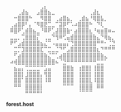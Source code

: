 ⠀⠀⠀⠀⠀⠀⠀⠀⠀⢀⡄⠀⠀⠀⠀⠀⠀⠀⠀⠀⠀⠀⠀⠀⠀⠀⠀⠀⠀⠀
⠀⠀⠀⢀⣼⣦⠀⠀⣠⣿⣿⣦⣀⠀⠀⠀⠀⠀⠀⠀⠀⠀⢀⣼⣆⠀⠀⠀⠀⠀
⠀⠀⠒⣿⣿⣿⠓⠀⠀⠻⣿⣿⠀⢀⣴⣿⣦⡀⠀⢀⣾⣦⠘⢿⣿⣧⡀⠀⠀⠀
⠀⢀⣴⣿⡿⠃⡄⠈⠻⣿⣟⣉⣀⠉⣽⡿⠋⠡⠴⣿⣿⣿⠓⠀⠙⢇⠀⠀⠀⠀
⠀⠿⣿⠟⢁⣾⣿⣦⣀⠘⠿⠟⢁⣼⣿⣿⣷⠂⣴⣿⣿⣿⣆⠘⢶⣶⣿⠶⠤⠀
⠀⣀⣀⡀⢉⣿⣿⣿⡍⠀⢀⣀⠙⢻⠿⢋⣤⣾⣿⣿⣿⣿⣿⣷⣄⠙⢿⣦⡀⠀
⠀⠟⠋⣠⣾⣿⣿⣿⣿⣦⣌⠉⠠⣤⣤⣤⡌⢙⣿⣿⣿⣿⣿⣿⠛⠛⠂⢈⣙⠀
⠀⠀⣉⡉⣹⣿⣿⣿⣿⣏⠉⣉⣀⣈⠙⠋⣠⣿⣿⣿⣿⣿⣿⣿⣆⠙⠛⠛⠛⠀
⠀⠀⠋⣴⣿⣿⣿⣿⣿⣿⣷⣌⠉⢁⣴⣿⣿⣿⣿⣿⣿⣿⣿⣿⣿⣷⣄⠀⠀⠀
⠀⠴⢾⣿⣿⣿⣿⣿⣿⣿⣿⣿⣿⠦⠈⣙⠛⠛⠛⠛⠛⠛⠛⠛⣉⣉⠁⠀⠀⠀
⠀⠀⣦⣤⡄⢉⣉⣉⣉⠉⣡⣤⠀⠀⠀⣿⣿⣷⠀⢰⣿⣿⡇⢸⣿⣿⠀⠀⠀⠀
⠀⠀⣿⣿⡇⣸⣿⣿⣿⡄⢻⣿⠀⠀⠀⣿⣿⣿⠀⢸⣿⣿⡇⢸⣿⣿⠀⠀⠀⠀
⠀⠀⣿⣿⠁⣿⣿⣿⣿⡇⠸⠿⠀⠀⠀⣿⣿⣿⠀⢸⣿⣿⣇⠸⣿⣿⠀⠀⠀⠀
⠀⠀⠛⠛⠀⣿⣿⣿⣿⡇⠀⠀⠀⠀⠀⠉⠉⠉⠀⢸⣿⣿⣿⠀⠿⠿⠀⠀⠀⠀
⠀⠀⠀⠀⠀⠛⠛⠛⠛⠃⠀⠀⠀⠀⠀⠀⠀⠀⠀⠈⠉⠉⠉⠀⠀⠀⠀⠀⠀⠀

**forest.host**

